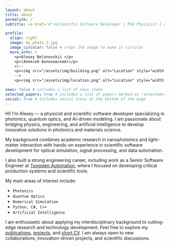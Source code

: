 ```yaml
---
layout: about
title: about
permalink: /
subtitle: <a href='#'>Scientific Software Developer | PhD Physicist | AI for Photonics and Materials</a>

profile:
  align: right
  image: my_photo_2.jpg
  image_circular: false # crops the image to make it circular
  more_info: >
    <p>Alexey Belonovskii </p> 
    <p>(Алексей Белоновский)</p> 
    <!--
    <p><img src="/assets/img/building.png" alt="Location" style="width: 12px; height: 15px;"> LayTec AG </p>
    -->
    <p><img src="/assets/img/location.png" alt="Location" style="width: 12px; height: 15px;"> Germany </p>

news: false # includes a list of news items
selected_papers: true # includes a list of papers marked as "selected={true}"
social: true # includes social icons at the bottom of the page
---
```


Hi! I’m Alexey — a physicist and scientific software developer specializing in photonics, quantum optics, and AI-driven modeling.
I am passionate about bridging physics, engineering, and artificial intelligence to develop innovative solutions in photonics and materials science.

My background combines academic research in nanophotonics and light–matter interaction with hands-on experience in scientific software development for optical simulation, signal processing, and data automation.

I also built a strong engineering career, including work as a Senior Software Engineer at [Tungsten Automation](https://www.tungstenautomation.com/), where I focused on developing critical production systems and scientific tools.

My main areas of interest include:

- `Photonics`
- `Quantum Optics`
- `Numerical Simulation`
- `Python, C#, С++`
- `Artificial Intelligence`

I am enthusiastic about applying my interdisciplinary background to cutting-edge research and technology development.
Feel free to explore my [publications](https://abelonovskii.github.io/publications/), [projects](https://abelonovskii.github.io/repositories/), and [short CV](https://abelonovskii.github.io/cv/).
I am always open to new collaborations, innovation-driven projects, and scientific discussions.

